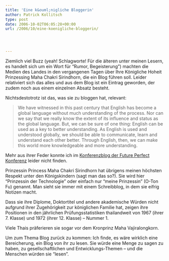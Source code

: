 ```yaml
---
title: 'Eine k&ouml;nigliche Bloggerin'
author: Patrick Kollitsch
type: post
date: 2006-10-02T06:05:28+00:00
url: /2006/10/eine-koenigliche-bloggerin/




---
```

Ziemlich viel Buzz (yeah! Schlagworte! F&uuml;r die &auml;lteren unter meinen Lesern, es handelt sich um ein Wort f&uuml;r &#8220;Rumor, Begeisterung&#8221;) machten die Medien des Landes in den vergangenen Tagen &uuml;ber Ihre K&ouml;nigliche Hoheit Prinzessing Maha Chakri Sirindhorn, die ein Blog f&uuml;hren soll. Leider relativiert sich das alles und aus dem Blog ist ein Eintrag geworden, der zudem noch aus einem einzelnen Absatz besteht. 

Nichtsdestotrotz ist das, was sie zu bloggen hat, relevant:

> We have witnessed in this past century that English has become a global language without much understanding of the process. Nor can we say that we really know the extent of its influence and status as the global language. But, we can be sure of one thing: English can be used as a key to better understanding. As English is used and understood globally, we should be able to communicate, learn and understand each other better. Through English, then, we can make this world more knowledgeable and more understanding.

Mehr aus ihrer Feder konnte ich im [Konferenzblog der Future Perfect Konferenz][1] leider nicht finden. 

Prinzessin Princess Maha Chakri Sirindhorn hat &uuml;brigens meinen h&ouml;chsten Respekt unter den K&ouml;nigskindern (sagt man das so?). Sie wird hier &#8220;Prinzessin der Technologie&#8221; oder einfach nur &#8220;meine Prinzessin&#8221; (O-Ton Fu) genannt. Man sieht sie immer mit einem Schreibblog, in dem sie eifrig Notizen macht. 

Dass sie ihre Diplome, Doktortitel und andere akademische W&uuml;rden nicht aufgrund ihrer Zugeh&ouml;rigkeit zur k&ouml;niglichen Familie hat, zeigen ihre Positionen in den j&auml;hrlichen Pr&uuml;fungsstatistiken thailandweit von 1967 (ihrer 7. Klasse) und 1972 (ihrer 12. Klasse) &#8211; Nummer 1. 

Viele Thais pr&auml;ferieren sie sogar vor dem Kronprinz Maha Vajiralongkorn. 

Um zum Thema Blog zur&uuml;ck zu kommen: Ich finde, es w&auml;re wirklich eine Bereicherung, ein Blog von ihr zu lesen. Sie w&uuml;rde eine Menge zu sagen zu haben, zu gesellschaftlichen und Entwicklungs-Themen &#8211; und die Menschen w&uuml;rden sie &#8220;lesen&#8221;.

 [1]: http://access.britishcouncil.or.th/